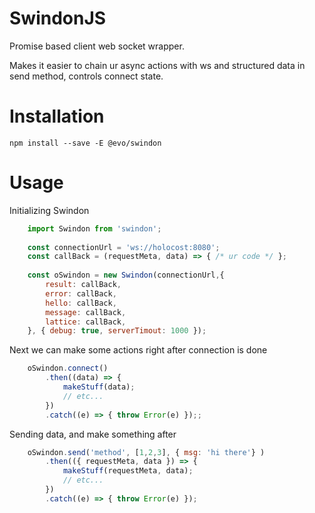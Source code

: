 # SwindonJS
Promise based client web socket wrapper.

Makes it easier to chain ur async actions with ws and structured data in send method, controls connect state.

# Installation

`npm install --save -E @evo/swindon`

# Usage

Initializing Swindon

```js
    import Swindon from 'swindon';
    
    const connectionUrl = 'ws://holocost:8080';
    const callBack = (requestMeta, data) => { /* ur code */ };
    
    const oSwindon = new Swindon(connectionUrl,{
        result: callBack,
        error: callBack,
        hello: callBack,
        message: callBack,
        lattice: callBack,
    }, { debug: true, serverTimout: 1000 });
```

Next we can make some actions right after connection is done

```js
    oSwindon.connect()
        .then((data) => {
            makeStuff(data);
            // etc...
        })
        .catch((e) => { throw Error(e) });;
```

Sending data, and make something after

```js
    oSwindon.send('method', [1,2,3], { msg: 'hi there'} )
        .then(({ requestMeta, data }) => {
            makeStuff(requestMeta, data);
            // etc...
        })
        .catch((e) => { throw Error(e) });
```